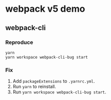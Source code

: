 # webpack v5 demo

## webpack-cli

### Reproduce

```shell
yarn
yarn workspace webpack-cli-bug start
```

### Fix

1. Add `packageExtensions` to `.yarnrc.yml`.
2. Run `yarn` to reinstall.
3. Run `yarn workspace webpack-cli-bug start`.
